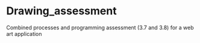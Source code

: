 # Drawing_assessment
Combined processes and programming assessment (3.7 and 3.8) for a web art application
